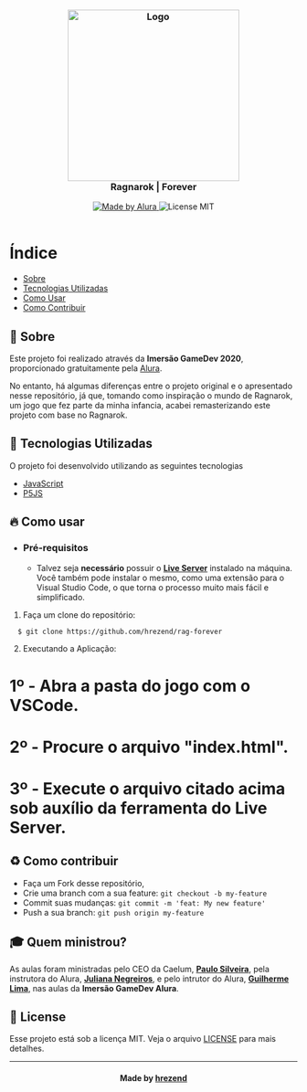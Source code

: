 <h3 align="center">
    <img alt="Logo" title="#logo" width="300px" src="#">
    <br>
    <b>Ragnarok | Forever</b>  
    <br>
</h3>

<p align="center">
  <a href="https://www.alura.com.br/">
    <img alt="Made by Alura" src="https://img.shields.io/badge/Made%20By-Alura-blue">
  </a>
  <a>
    <img alt="License MIT" src="https://img.shields.io/badge/license-MIT-blue">
  <br><br>
</p>

# Índice

- [Sobre](#sobre)
- [Tecnologias Utilizadas](#tecnologias-utilizadas)
- [Como Usar](#como-usar)
- [Como Contribuir](#como-contribuir)

<a id="sobre"></a>

## :bookmark: Sobre

Este projeto foi realizado através da <strong>Imersão GameDev 2020</strong>, proporcionado gratuitamente pela [Alura](htts://alura.com.br).

No entanto, há algumas diferenças entre o projeto original e o apresentado nesse repositório, já que, tomando como inspiração o mundo de Ragnarok, um jogo que fez parte da minha infancia, acabei remasterizando este projeto com base no Ragnarok.

<a id="tecnologias-utilizadas"></a>

## :rocket: Tecnologias Utilizadas

O projeto foi desenvolvido utilizando as seguintes tecnologias

- [JavaScript](https://www.javascript.com/)
- [P5JS](https://p5js.org/)

<a id="como-usar"></a>

## :fire: Como usar

- ### **Pré-requisitos**

  - Talvez seja **necessário** possuir o **[Live Server](https://www.npmjs.com/package/live-server)** instalado na máquina. Você também pode instalar o mesmo, como uma extensão para o Visual Studio Code, o que torna o processo muito mais fácil e simplificado.

1. Faça um clone do repositório:

```sh
  $ git clone https://github.com/hrezend/rag-forever
```

2. Executando a Aplicação:

  # 1º - Abra a pasta do jogo com o VSCode.
  # 2º - Procure o arquivo "index.html".
  # 3º - Execute o arquivo citado acima sob auxílio da ferramenta do Live Server.
  

<a id="como-contribuir"></a>

## :recycle: Como contribuir

- Faça um Fork desse repositório,
- Crie uma branch com a sua feature: `git checkout -b my-feature`
- Commit suas mudanças: `git commit -m 'feat: My new feature'`
- Push a sua branch: `git push origin my-feature`

## :mortar_board: Quem ministrou?

As aulas foram ministradas pelo CEO da Caelum, **[Paulo Silveira](https://twitter.com/paulo_caelum)**, pela instrutora do Alura, **[Juliana Negreiros](https://twitter.com/juunegreiros)**, e pelo intrutor do Alura, **[Guilherme Lima](https://twitter.com/guilhermebzlima)**, nas aulas da **Imersão GameDev Alura**.

## :memo: License

Esse projeto está sob a licença MIT. Veja o arquivo [LICENSE](LICENSE.md) para mais detalhes.

---

<h4 align="center">
    Made by <a href="https://www.linkedin.com/in/hérson-rezende-b8b212196/" target="_blank">hrezend</a>
</h4>
